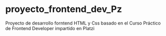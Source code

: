 # proyecto_frontend_dev_Pz
Proyecto de desarrollo forntend HTML y Css basado en el Curso Práctico de Frontend Developer impartido en Platzi
